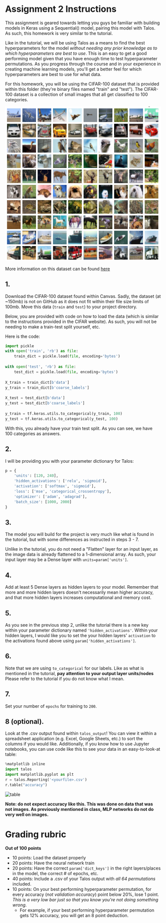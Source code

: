 # Assignment 2 Instructions

This assignment is geared towards letting you guys be familiar with building models in Keras using a Sequential() model, pairing this model with Talos. As such, this homework is very similar to the tutorial.

Like in the tutorial, we will be using Talos as a means to find the best hyperparameters for the model *without needing any prior knowledge as to which hyperparameters are best to use*. This is an easy to get a good performing model given that you have enough time to test hyperparameter permutations. As you progress through the course and in your experience in creating machine learning models, you'll get a better feel for which hyperparameters are best to use for what data.

For this homework, you will be using the CIFAR-100 dataset that is provided within this folder (they're binary files named "train" and "test"). The CIFAR-100 dataset is a collection of small images that all get classified to 100 categories.

![cifar_samples](md_res/cifar.png)

More information on this dataset can be found [here](http://www.cs.utoronto.ca/~kriz/cifar.html)

## 1.
Download the CIFAR-100 dataset found within Canvas. Sadly, the dataset (at ~150mb) is not on GitHub as it does not fit within their file size limits of 100mb. Move this data (```train``` and ```test```) to your project directory.

Below, you are provided with code on how to load the data (which is similar to the instructions provided in the CIFAR website). As such, you will not be needing to make a train-test split yourself, etc.

Here is the code:
```python
import pickle
with open('train', 'rb') as file:
    train_dict = pickle.load(file, encoding='bytes')

with open('test', 'rb') as file:
    test_dict = pickle.load(file, encoding='bytes')

X_train = train_dict[b'data']
y_train = train_dict[b'coarse_labels']

X_test = test_dict[b'data']
y_test = test_dict[b'coarse_labels']

y_train = tf.keras.utils.to_categorical(y_train, 100)
y_test = tf.keras.utils.to_categorical(y_test, 100)
```
With this, you already have your train test split. As you can see, we have 100 categories as answers.

## 2.
I will be providing you with your parameter dictionary for Talos:
```python
p = {
    'units': [120, 240],
    'hidden_activations': ['relu', 'sigmoid'],
    'activation': ['softmax', 'sigmoid'],
    'loss': ['mse', 'categorical_crossentropy'],
    'optimizer': ['adam', 'adagrad'],
    'batch_size': [1000, 2000]
}
```

## 3.
The model you will build for the project is very much like what is found in the tutorial, but with some differences as instructed in steps 3 - 7.

Unlike in the tutorial, you do not need a "Flatten" layer for an input layer, as the image data is already flattened to a 1-dimensional array. As such, your input layer may be a Dense layer with ```units=param['units']```.

## 4.
Add at least 5 Dense layers as hidden layers to your model. Remember that more and more hidden layers doesn't necessarily mean higher accuracy, and that more hidden layers increases computational and memory cost.

## 5.
As you see in the previous step 2, unlike the tutorial there is a new key within your parameter dictionary named ```'hidden_activations'```. Within your hidden layers, I would like you to set the your hidden layers' ```activation``` to the activations found above using ```param['hidden_activations']```.

## 6.
Note that we are using ```to_categorical``` for our labels. Like as what is mentioned in the tutorial, **pay attention to your output layer units/nodes** Please refer to the tutorial if you do not know what I mean.

## 7.
Set your number of ```epochs``` for training to ```200```.

## 8 (optional).
Look at the .csv output found within ```talos_output```! You can view it within a spreadsheet application (e.g. Excel, Google Sheets, etc.) to sort the columns if you would like. Additionally, if you know how to use Jupyter notebooks, you can use code like this to see your data in an easy-to-look-at table:

```python
%matplotlib inline
import talos
import matplotlib.pyplot as plt
r = talos.Reporting('<yourfile>.csv')
r.table("accuracy")
```

![table](https://i.imgur.com/2iL33qP.png)

**Note: do not expect accuracy like this. This was done on data that was not images. As previously mentioned in class, MLP networks do not do very well on images.**


# Grading rubric
**Out of 100 points**
- 10 points: Load the dataset properly
- 20 points: Have the neural network train
- 20 points: Have the correct ```param['dict_keys']``` in the right layers/places in the model, the correct # of epochs, etc.
- 40 points: Include a .csv of your Talos output with *all 64 permutations* included.
- 10 points: On your best performing hyperparameter permutation, for every accuracy (*not validation accuracy*) point below 20%, lose 1 point. *This is a very low bar just so that you know you're not doing something wrong*.
  - For example, if your best performing hyperparameter permutation gets 12% accuracy, you will get an 8 point deduction.
